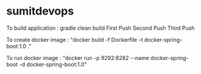 # sumitdevops

To build application :
gradle clean build
First Push
Second Push
Third Push

To create docker image :
"docker build -f Dockerfile -t docker-spring-boot:1.0 ."

To run docker image :
"docker run -p 9292:8282 --name docker-spring-boot -d docker-spring-boot:1.0"
